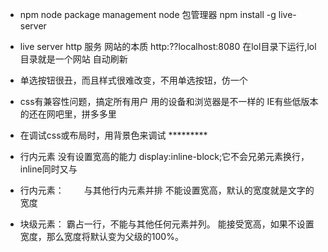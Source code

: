 - npm node package management node 包管理器
npm install -g live-server
- live server http 服务 网站的本质
http:??localhost:8080
在lol目录下运行,lol目录就是一个网站
自动刷新

- 单选按钮很丑，而且样式很难改变，不用单选按钮，仿一个
- css有兼容性问题，搞定所有用户 用的设备和浏览器是不一样的
  IE有些低版本的还在网吧里，拼多多里
- 在调试css或布局时，用背景色来调试    *********
- 行内元素 没有设置宽高的能力
  display:inline-block;它不会兄弟元素换行，inline同时又与

- 行内元素：　　
    与其他行内元素并排
    不能设置宽高，默认的宽度就是文字的宽度
- 块级元素：
    霸占一行，不能与其他任何元素并列。
    能接受宽高，如果不设置宽度，那么宽度将默认变为父级的100%。
    
